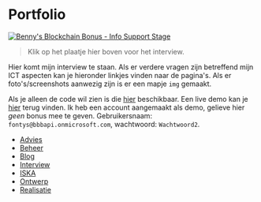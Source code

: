 # Portfolio

[![Benny's Blockchain Bonus - Info Support Stage](http://img.youtube.com/vi/FyXBVl4dNRI/0.jpg)](http://www.youtube.com/watch?v=FyXBVl4dNRI)

> Klik op het plaatje hier boven voor het interview.

Hier komt mijn interview te staan. Als er verdere vragen zijn betreffend mijn ICT aspecten kan je hieronder linkjes vinden naar de pagina's. Als er foto's/screenshots aanwezig zijn is er een mapje `img` gemaakt.

Als je alleen de code wil zien is die [hier](./realisatie/code) beschikbaar. Een live demo kan je [hier](https://bbb-apiv2.azurewebsites.net/web) terug vinden. Ik heb een account aangemaakt als demo, gelieve hier _geen_ bonus mee te geven. Gebruikersnaam: `fontys@bbbapi.onmicrosoft.com`, wachtwoord: `Wachtwoord2`.

- [Advies](./advies/README.md)
- [Beheer](./beheer/README.md)
- [Blog](./blog/README.md)
- [Interview](./interview/README.md)
- [ISKA](./ISKA/README.md)
- [Ontwerp](./ontwerp/README.md)
- [Realisatie](./realisatie/README.md)
